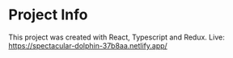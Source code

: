 # Project Info

This project was created with React, Typescript and Redux.
Live: https://spectacular-dolphin-37b8aa.netlify.app/


